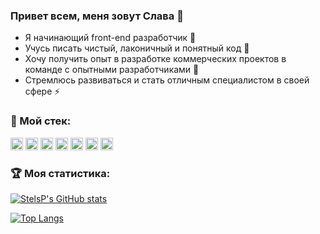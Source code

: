 ### Привет всем, меня зовут Слава 👋

+ Я начинающий front-end разработчик 🔭
+ Учусь писать чистый, лаконичный и понятный код 🌱
+ Хочу получить опыт в разработке коммерческих проектов в команде с опытными разработчиками 👯
+ Стремлюсь развиваться и стать отличным специалистом в своей сфере ⚡

### 🔨 Мой стек:
<div>
<img height="20" src="https://camo.githubusercontent.com/2579e1453f86ae4b9adcbdd8a9a3ad389b6d3698e860b70d65633c2932f7f4d0/68747470733a2f2f696d672e736869656c64732e696f2f7374617469632f76313f6c6162656c266d6573736167653d526561637426636f6c6f723d626c61636b266c6f676f3d7265616374">
<img height="20" src="https://camo.githubusercontent.com/7c797fa8fdf733da50ca1011acf54935831968872a65df6dbfabaaba49b5cdd0/68747470733a2f2f696d672e736869656c64732e696f2f7374617469632f76313f6c6162656c266d6573736167653d4a61766153637269707426636f6c6f723d626c61636b266c6f676f3d6a617661736372697074">
<img height="20" src="https://camo.githubusercontent.com/452be09b5507737b6c34bbf66b5fbbf343b3379f7de7f0879716113f83a88ff5/68747470733a2f2f696d672e736869656c64732e696f2f7374617469632f76313f6c6162656c266d6573736167653d48544d4c26636f6c6f723d626c61636b266c6f676f3d48544d4c35">
<img height="20" src="https://camo.githubusercontent.com/93fd2caceb8856819f36bd9edb811b1501799d069d315b605afccb436acad743/68747470733a2f2f696d672e736869656c64732e696f2f7374617469632f76313f6c6162656c266d6573736167653d43535326636f6c6f723d626c61636b266c6f676f3d43535333">
<img height="20" src="https://camo.githubusercontent.com/f9520deae0b727abb45c179e26ef8bde02579c0f7757157db1b65b466ce3aef1/68747470733a2f2f696d672e736869656c64732e696f2f7374617469632f76313f6c6162656c266d6573736167653d5765627061636b26636f6c6f723d626c61636b266c6f676f3d5765627061636b">
<img height="20" src="https://camo.githubusercontent.com/d9a7445541dfe55775bae8057b4858f95dc2c624a22b87ea834ce4d8dca8f9c4/68747470733a2f2f696d672e736869656c64732e696f2f7374617469632f76313f6c6162656c266d6573736167653d47495426636f6c6f723d626c61636b266c6f676f3d676974">
<img height="20" src="https://camo.githubusercontent.com/09c381b554dafd01ab09343b0588e58f8709c3bcfa98aed6d68a0fc2e683ae2c/68747470733a2f2f696d672e736869656c64732e696f2f7374617469632f76313f6c6162656c266d6573736167653d4669676d6126636f6c6f723d626c61636b266c6f676f3d4669676d61">
</div>

### 🏆 Моя статистика:
[![StelsP's GitHub stats](https://github-readme-stats.vercel.app/api?username=StelsP&theme=dark&show_icons=true&hide=issues,contribs)](https://github.com/StelsP)

[![Top Langs](https://github-readme-stats.vercel.app/api/top-langs/?username=StelsP&layout=compact&theme=dark&show_icons=true)](https://github.com/StelsP)
